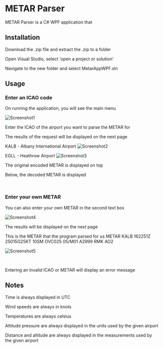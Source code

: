 # METAR Parser

METAR Parser is a C# WPF application that 

## Installation

Download the .zip file and extract the .zip to a folder

Open Visual Studio, select 'open a project or solution'

Navigate to the new folder and select MetarAppWPF.sln

## Usage

### Enter an ICAO code
On running the application, you will see the main menu

![Screenshot1](https://github.com/user-attachments/assets/dedc001f-76ed-442b-8141-30cf29c841fa)

Enter the ICAO of the airport you want to parse the METAR for

The results of the request will be displayed on the next page

KALB - Albany International Airport
![Screenshot2](https://github.com/user-attachments/assets/ae00c798-6c9e-4c76-8ba9-260e23073653)

EGLL - Heathrow Airport
![Screenshot3](https://github.com/user-attachments/assets/cd6fe5e9-57b4-4511-9942-ef0800d6450e)

The original encoded METAR is displayed on top

Below, the decoded METAR is displayed

<br/>

### Enter your own METAR

You can also enter your own METAR in the second text box

![Screenshot4](https://github.com/user-attachments/assets/b8d5fbc3-144d-4094-ab7a-4534c4c7f5d7)

The results will be displayed on the next page

This is the METAR that the program parsed for us
METAR KALB 162251Z 25015G25KT 10SM OVC025 05/M01 A2999 RMK AO2

![Screenshot5](https://github.com/user-attachments/assets/3d9f2f2f-4f34-413e-a10c-90bcabad309b)

<br/>

Entering an invalid ICAO or METAR will display an error message

## Notes
Time is always displayed in UTC

Wind speeds are always in knots

Temperatures are always celsius

Altitude pressure are always displayed in the units used by the given airport

Distance and altitude are always displayed in the measurements used by the given airport
